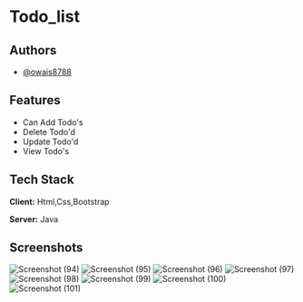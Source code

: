 # Todo_list




## Authors

- [@owais8788](https://github.com/owais8788)


## Features

- Can Add Todo's
- Delete Todo'd
- Update Todo'd
- View Todo's


## Tech Stack

**Client:** Html,Css,Bootstrap

**Server:** Java

## Screenshots
![Screenshot (94)](https://user-images.githubusercontent.com/96441961/212395288-3e08927f-28b2-493c-a8f7-dd5c14470f81.png)
![Screenshot (95)](https://user-images.githubusercontent.com/96441961/212395303-106b12d0-4dd7-44d0-9d2d-f2535e28ca6d.png)
![Screenshot (96)](https://user-images.githubusercontent.com/96441961/212395315-9acb0ad4-3823-48b6-81da-f6a6093d577b.png)
![Screenshot (97)](https://user-images.githubusercontent.com/96441961/212395322-3505da6e-d7b5-44b2-9171-33d8fd04aff8.png)
![Screenshot (98)](https://user-images.githubusercontent.com/96441961/212395335-c05186a6-96b2-44ed-9146-067a2aba29cb.png)
![Screenshot (99)](https://user-images.githubusercontent.com/96441961/212395349-59eda982-bf07-4bdf-8ce0-1e352aaa4cbd.png)
![Screenshot (100)](https://user-images.githubusercontent.com/96441961/212395367-9125af98-5e37-4c81-bcc5-b8f84251a730.png)
![Screenshot (101)](https://user-images.githubusercontent.com/96441961/212395375-58537586-49cd-48a0-9fce-5d740f4c102f.png)
